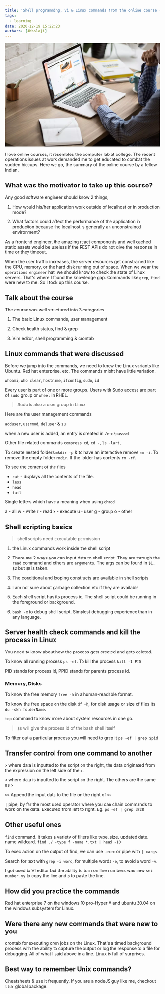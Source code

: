 ```yaml
---
title: 'Shell programming, vi & Linux commands from the online course - summary'
tags:
  - learning
date: 2020-12-19 15:22:23
authors: [dhbalaji]
---
```


![online course](./assets/online-course.webp)

I love online courses, it resembles the computer lab at college. The recent operations issues at work demanded me to get educated to combat the sudden hiccups. Here we go, the summary of the online course by a fellow Indian.


## What was the motivator to take up this course?

Any good software engineer should know 2 things,

1. How would his/her application work outside of localhost or in production mode?

2. What factors could affect the performance of the application in production because the localhost is generally an unconstrained environment? 

As a frontend engineer, the amazing react components and well cached static assets would be useless if the REST APIs do not give the response in time or they timeout.

When the user traffic increases, the server resources get constrained like the CPU, memory, or the hard disk running out of space. When we wear the `operations engineer` hat, we should know to check the state of Linux servers. That's where I found the knowledge gap. Commands like `grep`, `find` were new to me. So I took up this course.


## Talk about the course

The course was well structured into 3 categories

1. The basic Linux commands, user management

2. Check health status, find & grep

3. Vim editor, shell programming & crontab

## Linux commands that were discussed

Before we jump into the commands, we need to know the Linux variants like Ubuntu, Red hat enterprise, etc. The commands might have little variation.

`whoami`, `who`, `clear`, `hostname`, `ifconfig`, `sudo`, `id`

Every user is part of one or more groups. Users with Sudo access are part of `sudo` group or `wheel` in RHEL.

> Sudo is also a user group in Linux

Here are the user management commands

`adduser`, `usermod`, `deluser` & `su`

when a new user is added, an entry is created in `/etc/passwd`

Other file related commands `compress`, `cd`, `cd -`, `ls -lart`,

To create nested folders `mkdir -p` & to have an interactive remove `rm -i`. To remove the empty folder `rmdir`. If the folder has contents `rm -rf`.

To see the content of the files

- `cat` - displays all the contents of the file.
- `less`
- `head`
- `tail`

Single letters which have a meaning when using `chmod`

a - all
w - write
r - read
x - execute
u - user
g - group
o - other

## Shell scripting basics

> shell scripts need executable permission

1. the Linux commands work inside the shell script

2. There are 2 ways you can input data to shell script. They are through the `read` command and others are `arguments`. The args can be found in `$1, $2` but `$0` is taken.

3. The conditional and looping constructs are available in shell scripts

4. I am not sure about garbage collection etc if they are available 

5. Each shell script has its process id. The shell script could be running in the foreground or background.

6. `bash -x` to debug shell script. Simplest debugging experience than in any language.

## Server health check commands and kill the process in Linux

You need to know about how the process gets created and gets deleted.

To know all running process `ps -ef`. To kill the process `kill -1 PID`

PID stands for process id, PPID stands for parents process id.

### Memory, Disks

To know the free memory `free -h` in a human-readable format.

To know the free space on the disk `df -h`, for disk usage or size of files its `du -skh folderName`.

`top` command to know more about system resources in one go.

> `$$` will give the process id of the bash shell itself

To filter out a particular process you will need to grep it `ps -ef | grep $pid`

## Transfer control from one command to another

`>` where data is inputted to the script on the right, the data originated from the expression on the left side of the `>`. 

`<` where data is inputted to the script on the right. The others are the same as `>`

`>>` Append the input data to the file on the right of `>>`

`|` pipe, by far the most used operator where you can chain commands to work on the data. Executed from left to right. Eg. `ps -ef | grep 3728`

## Other useful ones

`find` command, it takes a variety of filters like type, size, updated date, name wildcard. `find ./ -type f -name *.txt | head -10`

To exec action on the output of find, we can use `-exec` or pipe with `| xargs`

Search for text with `grep -i word`, for multiple words `-e`, to avoid a word `-v`.
     
 I got used to VI editor but the ability to turn on line numbers was new `set number`. `yy` to copy the line and `p` to paste the line.
 
## How did you practice the commands
 
 Red hat enterprise 7 on the windows 10 pro-Hyper V and ubuntu 20.04 on the windows subsystem for Linux.
 
## Were there any new commands that were new to you

crontab for executing cron jobs on the Linux. That's a timed background process with the ability to capture the output or log the response to a file for debugging. All of what I said above in a line. Linux is full of surprises.

## Best way to remember Unix commands? 

Cheatsheets & use it frequently. If you are a nodeJS guy like me, checkout `tldr` global package.

